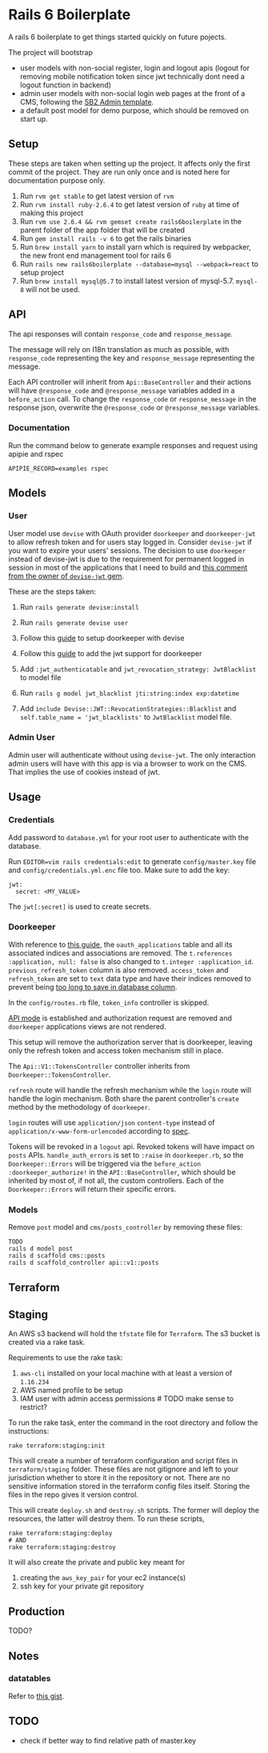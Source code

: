 # Rails 6 Boilerplate

A rails 6 boilerplate to get things started quickly on future pojects.

The project will bootstrap
* user models with non-social register, login and logout apis (logout for removing mobile notification token since jwt technically dont need a logout function in backend)
* admin user models with non-social login web pages at the front of a CMS, following the [SB2 Admin template](https://startbootstrap.com/themes/sb-admin-2/).
* a default post model for demo purpose, which should be removed on start up.

## Setup

These steps are taken when setting up the project. It affects only the first commit of the project. They are run only once and is noted here for documentation purpose only.

1. Run `rvm get stable` to get latest version of `rvm`
2. Run `rvm install ruby-2.6.4` to get latest version of `ruby` at time of making this project
3. Run `rvm use 2.6.4 && rvm gemset create rails6boilerplate` in the parent folder of the app folder that will be created
4. Run `gem install rails -v 6` to get the rails binaries
5. Run `brew install yarn` to install yarn which is required by webpacker, the new front end management tool for rails 6
6. Run `rails new rails6boilerplate --database=mysql --webpack=react` to setup project
7. Run `brew install mysql@5.7` to install latest version of mysql-5.7. `mysql-8` will not be used.

## API

The api responses will contain `response_code` and `response_message`.

The message will rely on I18n translation as much as possible, with `response_code` representing the key and `response_message` representing the message.

Each API controller will inherit from `Api::BaseController` and their actions will have `@response_code` and `@response_message` variables added in a `before_action` call. To change the `response_code` or `response_message` in the response json, overwrite the `@response_code` or `@response_message` variables.

### Documentation

Run the command below to generate example responses and request using apipie and rspec
```
APIPIE_RECORD=examples rspec
```

## Models

### User

User model use `devise` with OAuth provider `doorkeeper` and `doorkeeper-jwt` to allow refresh token and for users stay logged in. Consider `devise-jwt` if you want to expire your users' sessions. The decision to use `doorkeeper` instead of devise-jwt is due to the requirement for permanent logged in session in most of the applications that I need to build and [this comment from the owner of `devise-jwt` gem](https://github.com/waiting-for-dev/devise-jwt/issues/7#issuecomment-322115576).

These are the steps taken:

1. Run `rails generate devise:install`
2. Run `rails generate devise user`
3. Follow this [guide](https://doorkeeper.gitbook.io/guides/ruby-on-rails/getting-started) to setup doorkeeper with devise
4. Follow this [guide](https://github.com/doorkeeper-gem/doorkeeper-jwt) to add the jwt support for doorkeeper



3. Add `:jwt_authenticatable` and `jwt_revocation_strategy: JwtBlacklist` to model file
4. Run `rails g model jwt_blacklist jti:string:index exp:datetime`
5. Add `include Devise::JWT::RevocationStrategies::Blacklist` and `self.table_name = 'jwt_blacklists'` to `JwtBlacklist` model file.

### Admin User

Admin user will authenticate without using `devise-jwt`. The only interaction admin users will have with this app is via a browser to work on the CMS. That implies the use of cookies instead of jwt.

## Usage

### Credentials

Add password to `database.yml` for your root user to authenticate with the database.

Run `EDITOR=vim rails credentials:edit` to generate `config/master.key` file and `config/credentials.yml.enc` file too. Make sure to add the key:
```
jwt:
  secret: <MY_VALUE>
```
The `jwt[:secret]` is used to create secrets.

### Doorkeeper

With reference to [this guide](https://naturaily.com/blog/api-authentication-devise-doorkeeper-setup), the `oauth_applications` table and all its associated indices and associations are removed. The `t.references :application, null: false` is also changed to  `t.integer :application_id`. `previous_refresh_token` column is also removed. `access_token` and `refresh_token` are set to `text` data type and have their indices removed to prevent being [too long to save in database column](https://github.com/doorkeeper-gem/doorkeeper-jwt/issues/31).

In the `config/routes.rb` file, `token_info` controller is skipped.

[API mode](https://doorkeeper.gitbook.io/guides/ruby-on-rails/api-mode) is established and authorization request are removed and `doorkeeper` applications views are not rendered.

This setup will remove the authorization server that is doorkeeper, leaving only the refresh token and access token mechanism still in place.

The `Api::V1::TokensController` controller inherits from `Doorkeeper::TokensController`.

`refresh` route will handle the refresh mechanism while the `login` route will handle the login mechanism. Both share the parent controller's `create` method by the methodology of `doorkeeper`.

`login` routes will use `application/json` `content-type` instead of `application/x-www-form-urlencoded` according to [spec](https://tools.ietf.org/html/rfc6749).

Tokens will be revoked in a `logout` api. Revoked tokens will have impact on `posts` APIs. `handle_auth_errors` is set to `:raise` in `doorkeeper.rb`, so the `Doorkeeper::Errors` will be triggered via the `before_action :doorkeeper_authorize!` in the `API::BaseController`, which should be inherited by most of, if not all, the custom controllers. Each of the `Doorkeeper::Errors` will return their specific errors.

### Models

Remove `post` model and `cms/posts_controller` by removing these files:
```
TODO
rails d model post
rails d scaffold cms::posts
rails d scaffold_controller api::v1::posts
```

## Terraform

## Staging

An AWS s3 backend will hold the `tfstate` file for `Terraform`. The s3 bucket is created via a rake task.

Requirements to use the rake task:
1. `aws-cli` installed on your local machine with at least a version of `1.16.234`
2. AWS named profile to be setup
3. IAM user with admin access permissions # TODO make sense to restrict?

To run the rake task, enter the command in the root directory and follow the instructions:
```
rake terraform:staging:init
```

This will create a number of terraform configuration and script files in `terraform/staging` folder. These files are not gitignore and left to your jurisdiction whether to store it in the repository or not. There are no sensitive information stored in the terraform config files itself. Storing the files in the repo gives it version control.

This will create `deploy.sh` and `destroy.sh` scripts. The former will deploy the resources, the latter will destroy them. To run these scripts,
```
rake terraform:staging:deploy
# AND
rake terraform:staging:destroy
```

It will also create the private and public key meant for
1. creating the `aws_key_pair` for your ec2 instance(s)
2. ssh key for your private git repository

## Production

TODO?


## Notes

### datatables

Refer to [this gist](https://gist.github.com/jrunestone/2fbe5d6d5e425b7c046168b6d6e74e95#file-jquery-datatables-webpack).
## TODO
* check if better way to find relative path of master.key
